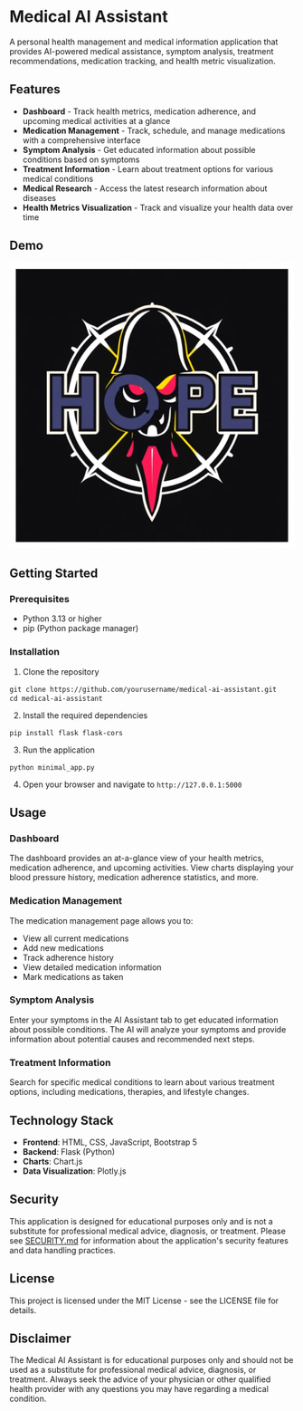 # Medical AI Assistant

A personal health management and medical information application that provides AI-powered medical assistance, symptom analysis, treatment recommendations, medication tracking, and health metric visualization.

## Features

- **Dashboard** - Track health metrics, medication adherence, and upcoming medical activities at a glance
- **Medication Management** - Track, schedule, and manage medications with a comprehensive interface
- **Symptom Analysis** - Get educated information about possible conditions based on symptoms
- **Treatment Information** - Learn about treatment options for various medical conditions
- **Medical Research** - Access the latest research information about diseases
- **Health Metrics Visualization** - Track and visualize your health data over time

## Demo

![Medical AI Assistant Demo](screenshot.png)

## Getting Started

### Prerequisites

- Python 3.13 or higher
- pip (Python package manager)

### Installation

1. Clone the repository
```
git clone https://github.com/yourusername/medical-ai-assistant.git
cd medical-ai-assistant
```

2. Install the required dependencies
```
pip install flask flask-cors
```

3. Run the application
```
python minimal_app.py
```

4. Open your browser and navigate to `http://127.0.0.1:5000`

## Usage

### Dashboard

The dashboard provides an at-a-glance view of your health metrics, medication adherence, and upcoming activities. View charts displaying your blood pressure history, medication adherence statistics, and more.

### Medication Management

The medication management page allows you to:
- View all current medications
- Add new medications
- Track adherence history
- View detailed medication information
- Mark medications as taken

### Symptom Analysis

Enter your symptoms in the AI Assistant tab to get educated information about possible conditions. The AI will analyze your symptoms and provide information about potential causes and recommended next steps.

### Treatment Information

Search for specific medical conditions to learn about various treatment options, including medications, therapies, and lifestyle changes.

## Technology Stack

- **Frontend**: HTML, CSS, JavaScript, Bootstrap 5
- **Backend**: Flask (Python)
- **Charts**: Chart.js
- **Data Visualization**: Plotly.js

## Security

This application is designed for educational purposes only and is not a substitute for professional medical advice, diagnosis, or treatment. Please see [SECURITY.md](SECURITY.md) for information about the application's security features and data handling practices.

## License

This project is licensed under the MIT License - see the LICENSE file for details.

## Disclaimer

The Medical AI Assistant is for educational purposes only and should not be used as a substitute for professional medical advice, diagnosis, or treatment. Always seek the advice of your physician or other qualified health provider with any questions you may have regarding a medical condition. 